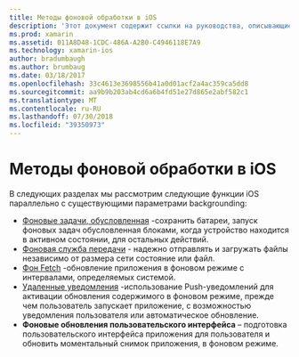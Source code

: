 ```yaml
---
title: Методы фоновой обработки в iOS
description: 'Этот документ содержит ссылки на руководства, описывающие различные методы backgrounding в iOS: фоновых задач, фоновой службой передачи, обработку в фоновом режиме и удаленные уведомления.'
ms.prod: xamarin
ms.assetid: 011A8D48-1CDC-486A-A2B0-C4946118E7A9
ms.technology: xamarin-ios
author: bradumbaugh
ms.author: brumbaug
ms.date: 03/18/2017
ms.openlocfilehash: 33c4613e3698556b41a0d01acf2a4ac359ca5dd8
ms.sourcegitcommit: aa9b9b203ab4cd6a6b4fd51e27d865e2abf582c1
ms.translationtype: MT
ms.contentlocale: ru-RU
ms.lasthandoff: 07/30/2018
ms.locfileid: "39350973"
---
```

# <a name="ios-backgrounding-techniques"></a>Методы фоновой обработки в iOS

В следующих разделах мы рассмотрим следующие функции iOS параллельно с существующими параметрами backgrounding:

-  [Фоновые задачи, обусловленная](~/ios/app-fundamentals/backgrounding/ios-backgrounding-techniques/ios-backgrounding-with-tasks.md#background_tasks_in_iOS_7) -сохранить батареи, запуск фоновых задач обусловленная блоками, когда устройство находится в активном состоянии, для остальных действий.
-  [Фоновая служба передачи](~/ios/app-fundamentals/backgrounding/ios-backgrounding-techniques/ios-backgrounding-with-tasks.md#background-transfers) - надежно отправлять и загружать файлы независимо от размера сети состояние или файл.
-  [Фон Fetch](~/ios/app-fundamentals/backgrounding/ios-backgrounding-techniques/updating-an-application-in-the-background.md#background_fetch) -обновление приложения в фоновом режиме с интервалами, определяемых системой.
-  [Удаленные уведомления](~/ios/app-fundamentals/backgrounding/ios-backgrounding-techniques/updating-an-application-in-the-background.md#remote_notifications) -использование Push-уведомлений для активации обновления содержимого в фоновом режиме, прежде чем пользователь запускает приложение, с возможностью уведомления пользователя или автоматическое обновление.
-  **Фоновые обновления пользовательского интерфейса** – подготовка пользовательского интерфейса приложения для пользователя и обновить моментальный снимок приложения, в фоновом режиме.
